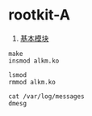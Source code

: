 # rootkit-A


1. [基本模块](https://www.freebuf.com/articles/system/54263.html)



```
make
insmod alkm.ko

lsmod
rmmod alkm.ko

cat /var/log/messages
dmesg

```

